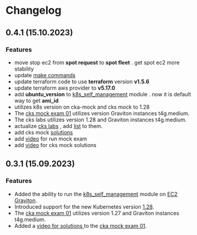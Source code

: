 # Changelog
## 0.4.1 (15.10.2023)
### Features
* move stop ec2 from **spot request** to  **spot fleet** .  get spot ec2 more stability
* update [make commands](..%2FREADME.MD#command)
* update terraform code  to use **terraform** version **v1.5.6** 
* update terraform aws provider to **v5.17.0**
* add **ubuntu_version** to [k8s_self_management](..%2Fterraform%2Fmodules%2Fk8s_self_managment) module . now it is default way to get **ami_id**
* utilizes k8s version on cka-mock and cks mock to 1.28
* The [cks mock exam 01](..%2Ftasks%2Fcks%2Fmock%2F01)  utilizes version  Graviton instances t4g.medium.
* The cks labs utilizes version 1.28 and Graviton instances t4g.medium.
* actualize  [cks labs](..%2Ftasks%2Fcks%2Flabs)  , add [list](..%2Ftasks%2Fcks%2Flabs%2FREADME.MD) to them.
* add  cks mock [solutions](..%2Ftasks%2Fcks%2Fmock%2F01%2Fworker%2Ffiles%2Fsolutions)
* add [video](https://youtu.be/_GbsBOMaJ9Q) for run mock exam
* add [video](https://youtu.be/I8CPwcGbrG8) for cks mock solutions

## 0.3.1 (15.09.2023)
### Features
* Added the ability to run the [k8s_self_management](..%2Fterraform%2Fmodules%2Fk8s_self_managment) module on [EC2 Graviton](https://docs.aws.amazon.com/whitepapers/latest/aws-graviton-performance-testing/what-is-aws-graviton.html).
* Introduced support for the new Kubernetes version [1.28](https://github.com/kubernetes/kubernetes/blob/master/CHANGELOG/CHANGELOG-1.28.md).
* The [cka mock exam 01](..%2Ftasks%2Fcka%2Fmock%2F01)  utilizes version 1.27 and Graviton instances t4g.medium.
* Added a [video for solutions ](https://youtu.be/IZsqAPpbBxM)  to the [cka mock exam 01](..%2Ftasks%2Fcka%2Fmock%2F01).
